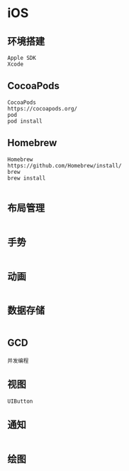 # iOS

## 环境搭建

```
Apple SDK
Xcode
```

## CocoaPods

```
CocoaPods
https://cocoapods.org/
pod
pod install
```

## Homebrew

```
Homebrew
https://github.com/Homebrew/install/
brew
brew install
```

```

```



## 布局管理

```

```

## 手势

```

```

## 动画

```

```

## 数据存储

```

```

## GCD

```
并发编程
```

## 视图

```
UIButton
```

## 通知

```

```

## 绘图

```

```

```

```

```

```

```

```

```

```

```

```

```

```

```

```

```

```

```

```

```

```

```

```

```

```

```

```

```

```

```

```

```

```

```

```

```

```

```

```

```

```

```

```

```

```

```

```

```

```

```

```

```

```

```

```

```

```

```

```

```

```

```

```

```

```

```

```

```

```

```

```

```

```

```

```

```

```

```

```

```

```

```

```

```

```

```

```

```

```

```

```

```

```

```

```

```

```

```

```

```

```

```

```

```

```

```

```

```

```

```

```

```

```

```

```

```

```

```

```

```

```

```

```

```

```

```

```

```

```

```

```

```

```

```

```

```

```

```

```

```

```

```

```

```

```

```

```

```

```

```

```

```

```

```

```

```

```

```

```

```

```

